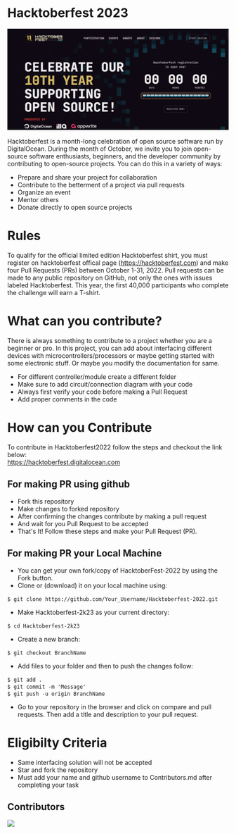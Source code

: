 # Hacktoberfest 2023

![Hacktoberfest](hacktoberfest23.png)

Hacktoberfest is a month-long celebration of open source software run by DigitalOcean. During the month of October, we invite you to join open-source software enthusiasts, beginners, and the developer community by contributing to open-source projects. You can do this in a variety of ways:

- Prepare and share your project for collaboration
- Contribute to the betterment of a project via pull requests
- Organize an event
- Mentor others
- Donate directly to open source projects
# Rules
To qualify for the official limited edition Hacktoberfest shirt, you must register on hacktoberfest offical page (https://hacktoberfest.com) and make four Pull Requests (PRs) between October 1-31, 2022. Pull requests can be made to any public repository on GitHub, not only the ones with issues labeled Hacktoberfest. This year, the first 40,000 participants who complete the challenge will earn a T-shirt.
# What can you contribute?
There is always something to contribute to a project whether you are a beginner or pro. In this project, you can add about interfacing different devices with microcontrollers/processors or maybe getting started with some electronic stuff. Or maybe you modify the documentation for same.

- For different controller/module create a different folder 
- Make sure to add circuit/connection diagram with your code
- Always first verify your code before making a Pull Request
- Add proper comments in the code
# How can you Contribute
To contribute in Hacktoberfest2022 follow the steps and checkout the link below:\
https://hacktoberfest.digitalocean.com 
## For making PR using github
- Fork this repository
- Make changes to forked repository 
- After confirming the changes contribute by making a pull request
- And wait for you Pull Request to be accepted
- That's It! Follow these steps and make your Pull Request (PR).
## For making PR your Local Machine
- You can get your own fork/copy of HacktoberFest-2022 by using the Fork button.
- Clone or (download) it on your local machine using:
```
$ git clone https://github.com/Your_Username/Hacktoberfest-2022.git 
```
- Make Hacktoberfest-2k23 as your current directory:
 ```
 $ cd Hacktoberfest-2k23
 ```
- Create a new branch:
 ```
 $ git checkout BranchName
 ```
- Add files to your folder and then to push the changes follow:
```
$ git add .
$ git commit -m 'Message'
$ git push -u origin BranchName
```
- Go to your repository in the browser and click on compare and pull requests. Then add a title and description to your pull request.
# Eligibilty Criteria
- Same interfacing solution will not be accepted
- Star and fork the repository
- Must add your name and github username to Contributors.md after completing your task
## Contributors
<a href="https://github.com/electrongonewild/Hacktoberfest-2022/graphs/contributors">
  <img src="https://contributors-img.web.app/image?repo=electrongonewild/Hacktoberfest-2022"/>
</a>
